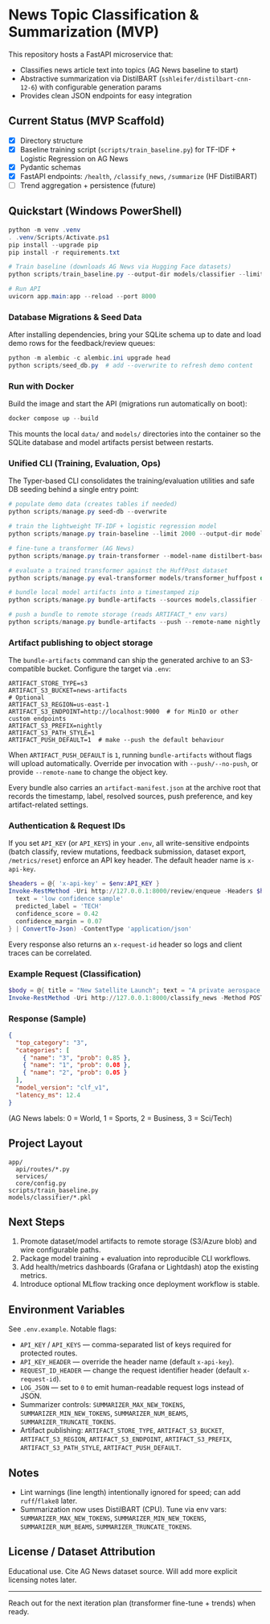 # News Topic Classification & Summarization (MVP)

This repository hosts a FastAPI microservice that:

- Classifies news article text into topics (AG News baseline to start)
- Abstractive summarization via DistilBART (`sshleifer/distilbart-cnn-12-6`) with configurable generation params
- Provides clean JSON endpoints for easy integration

## Current Status (MVP Scaffold)

- [x] Directory structure
- [x] Baseline training script (`scripts/train_baseline.py`) for TF-IDF + Logistic Regression on AG News
- [x] Pydantic schemas
- [x] FastAPI endpoints: `/health`, `/classify_news`, `/summarize` (HF DistilBART)
- [ ] Trend aggregation + persistence (future)

## Quickstart (Windows PowerShell)

```powershell
python -m venv .venv
. .venv/Scripts/Activate.ps1
pip install --upgrade pip
pip install -r requirements.txt

# Train baseline (downloads AG News via Hugging Face datasets)
python scripts/train_baseline.py --output-dir models/classifier --limit 5000

# Run API
uvicorn app.main:app --reload --port 8000
```

### Database Migrations & Seed Data

After installing dependencies, bring your SQLite schema up to date and load demo
rows for the feedback/review queues:

```powershell
python -m alembic -c alembic.ini upgrade head
python scripts/seed_db.py  # add --overwrite to refresh demo content
```

### Run with Docker

Build the image and start the API (migrations run automatically on boot):

```powershell
docker compose up --build
```

This mounts the local `data/` and `models/` directories into the container so the
SQLite database and model artifacts persist between restarts.

### Unified CLI (Training, Evaluation, Ops)

The Typer-based CLI consolidates the training/evaluation utilities and safe DB
seeding behind a single entry point:

```powershell
# populate demo data (creates tables if needed)
python scripts/manage.py seed-db --overwrite

# train the lightweight TF-IDF + logistic regression model
python scripts/manage.py train-baseline --limit 2000 --output-dir models/classifier_huffpost

# fine-tune a transformer (AG News)
python scripts/manage.py train-transformer --model-name distilbert-base-uncased

# evaluate a trained transformer against the HuffPost dataset
python scripts/manage.py eval-transformer models/transformer_huffpost data/raw/huffpost/News_Category_Dataset_v3.json

# bundle local model artifacts into a timestamped zip
python scripts/manage.py bundle-artifacts --sources models,classifier --label nightly

# push a bundle to remote storage (reads ARTIFACT_* env vars)
python scripts/manage.py bundle-artifacts --push --remote-name nightly.zip
```

### Artifact publishing to object storage

The `bundle-artifacts` command can ship the generated archive to an S3-compatible
bucket. Configure the target via `.env`:

```env
ARTIFACT_STORE_TYPE=s3
ARTIFACT_S3_BUCKET=news-artifacts
# Optional
ARTIFACT_S3_REGION=us-east-1
ARTIFACT_S3_ENDPOINT=http://localhost:9000  # for MinIO or other custom endpoints
ARTIFACT_S3_PREFIX=nightly
ARTIFACT_S3_PATH_STYLE=1
ARTIFACT_PUSH_DEFAULT=1  # make --push the default behaviour
```

When `ARTIFACT_PUSH_DEFAULT` is `1`, running `bundle-artifacts` without flags will
upload automatically. Override per invocation with `--push/--no-push`, or provide
`--remote-name` to change the object key.

Every bundle also carries an `artifact-manifest.json` at the archive root that
records the timestamp, label, resolved sources, push preference, and key
artifact-related settings.

### Authentication & Request IDs

If you set `API_KEY` (or `API_KEYS`) in your `.env`, all write-sensitive endpoints (batch classify, review mutations, feedback submission, dataset export, `/metrics/reset`) enforce an API key header. The default header name is `x-api-key`.

```powershell
$headers = @{ 'x-api-key' = $env:API_KEY }
Invoke-RestMethod -Uri http://127.0.0.1:8000/review/enqueue -Headers $headers -Method Post -Body (@{
  text = 'low confidence sample'
  predicted_label = 'TECH'
  confidence_score = 0.42
  confidence_margin = 0.07
} | ConvertTo-Json) -ContentType 'application/json'
```

Every response also returns an `x-request-id` header so logs and client traces can be correlated.

### Example Request (Classification)

```powershell
$body = @{ title = "New Satellite Launch"; text = "A private aerospace firm launched a new satellite..." } | ConvertTo-Json
Invoke-RestMethod -Uri http://127.0.0.1:8000/classify_news -Method POST -Body $body -ContentType 'application/json'
```

### Response (Sample)

```json
{
  "top_category": "3",
  "categories": [
    { "name": "3", "prob": 0.85 },
    { "name": "1", "prob": 0.08 },
    { "name": "2", "prob": 0.05 }
  ],
  "model_version": "clf_v1",
  "latency_ms": 12.4
}
```

(AG News labels: 0 = World, 1 = Sports, 2 = Business, 3 = Sci/Tech)

## Project Layout

```
app/
  api/routes/*.py
  services/
  core/config.py
scripts/train_baseline.py
models/classifier/*.pkl
```

## Next Steps

1. Promote dataset/model artifacts to remote storage (S3/Azure blob) and wire
   configurable paths.
2. Package model training + evaluation into reproducible CLI workflows.
3. Add health/metrics dashboards (Grafana or Lightdash) atop the existing metrics.
4. Introduce optional MLflow tracking once deployment workflow is stable.

## Environment Variables

See `.env.example`. Notable flags:

- `API_KEY` / `API_KEYS` — comma-separated list of keys required for protected routes.
- `API_KEY_HEADER` — override the header name (default `x-api-key`).
- `REQUEST_ID_HEADER` — change the request identifier header (default `x-request-id`).
- `LOG_JSON` — set to `0` to emit human-readable request logs instead of JSON.
- Summarizer controls: `SUMMARIZER_MAX_NEW_TOKENS`, `SUMMARIZER_MIN_NEW_TOKENS`, `SUMMARIZER_NUM_BEAMS`, `SUMMARIZER_TRUNCATE_TOKENS`.
- Artifact publishing: `ARTIFACT_STORE_TYPE`, `ARTIFACT_S3_BUCKET`,
  `ARTIFACT_S3_REGION`, `ARTIFACT_S3_ENDPOINT`, `ARTIFACT_S3_PREFIX`,
  `ARTIFACT_S3_PATH_STYLE`, `ARTIFACT_PUSH_DEFAULT`.

## Notes

- Lint warnings (line length) intentionally ignored for speed; can add `ruff`/`flake8` later.
- Summarization now uses DistilBART (CPU). Tune via env vars: `SUMMARIZER_MAX_NEW_TOKENS`, `SUMMARIZER_MIN_NEW_TOKENS`, `SUMMARIZER_NUM_BEAMS`, `SUMMARIZER_TRUNCATE_TOKENS`.

## License / Dataset Attribution

Educational use. Cite AG News dataset source. Will add more explicit licensing notes later.

---

Reach out for the next iteration plan (transformer fine-tune + trends) when ready.
